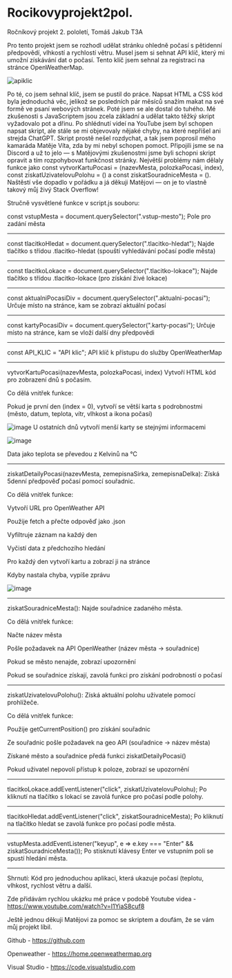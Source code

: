 # Rocikovyprojekt2pol.
Ročníkový projekt 2. pololetí, Tomáš Jakub T3A

Pro tento projekt jsem se rozhodl udělat stránku ohledně počasí s pětidenní předpovědí, vlhkostí a rychlostí větru.
Musel jsem si sehnat API klíč, který mi umožní získávání dat o počasí. Tento klíč jsem sehnal za registraci na stránce OpenWeatherMap. 

![apiklic](https://github.com/user-attachments/assets/55d982a2-978d-4637-9358-81974d7203d6)

Po té, co jsem sehnal klíč, jsem se pustil do práce.
Napsat HTML a CSS kód byla jednoduchá věc, jelikož se posledních pár měsíců snažím makat na své formě ve psaní webových stránek. Poté jsem se ale dostal do tuhého. Mé zkušenosti s JavaScriptem jsou zcela základní a udělat takto těžký skript vyžadovalo pot a dřinu.
Po shlédnutí videí na YouTube jsem byl schopen napsat skript, ale stále se mi objevovaly nějaké chyby, na které nepřišel ani strejda ChatGPT. Skript prostě nešel rozdychat, a tak jsem poprosil mého kamaráda Matěje Víta, zda by mi nebyl schopen pomoct. Připojili jsme se na Discord a už to jelo — s Matějovými zkušenostmi jsme byli schopni skript opravit a tím rozpohybovat funkčnost stránky. Největší problémy nám dělaly funkce jako const vytvorKartuPocasi = (nazevMesta, polozkaPocasi, index), const ziskatUzivatelovuPolohu = () a const ziskatSouradniceMesta = ().
Naštěstí vše dopadlo v pořádku a já děkuji Matějovi — on je to vlastně takový můj živý Stack Overflow!

Stručně vysvětlené funkce v script.js souboru:

const vstupMesta = document.querySelector(".vstup-mesto");
Pole pro zadání města

_____________________________________________________________________________

const tlacitkoHledat = document.querySelector(".tlacitko-hledat");
Najde tlačítko s třídou .tlacitko-hledat (spouští vyhledávání počasí podle města)

_____________________________________________________________________________

const tlacitkoLokace = document.querySelector(".tlacitko-lokace");
Najde tlačítko s třídou .tlacitko-lokace (pro získání živé lokace)

_____________________________________________________________________________

const aktualniPocasiDiv = document.querySelector(".aktualni-pocasi");
Určuje místo na stránce, kam se zobrazí aktuální počasí

_____________________________________________________________________________

const kartyPocasiDiv = document.querySelector(".karty-pocasi");
Určuje místo na stránce, kam se vloží další dny předpovědi

_____________________________________________________________________________

const API_KLIC = "API klic";
API klíč k přístupu do služby OpenWeatherMap

_____________________________________________________________________________

vytvorKartuPocasi(nazevMesta, polozkaPocasi, index)
Vytvoří HTML kód pro zobrazení dnů s počasím.

Co dělá vnitřek funkce:

Pokud je první den (index = 0), vytvoří se větší karta s podrobnostmi (město, datum, teplota, vítr, vlhkost a ikona počasí)

![image](https://github.com/user-attachments/assets/accffc36-9bae-48b7-a46e-25758eda5bbf)
U ostatních dnů vytvoří menší karty se stejnými informacemi

![image](https://github.com/user-attachments/assets/c96a2c93-68b3-44d5-a17b-4ccdf95f4cad)

Data jako teplota se převedou z Kelvinů na °C

_____________________________________________________________________________

ziskatDetailyPocasi(nazevMesta, zemepisnaSirka, zemepisnaDelka): Získá 5denní předpověď počasí pomocí souřadnic.

Co dělá vnitřek funkce:

Vytvoří URL pro OpenWeather API

Použije fetch a přečte odpověď jako .json

Vyfiltruje záznam na každý den

Vyčistí data z předchozího hledání

Pro každý den vytvoří kartu a zobrazí ji na stránce

Kdyby nastala chyba, vypíše zprávu

![image](https://github.com/user-attachments/assets/e45cf871-2ecf-40c7-8764-852688ac44c2)

_____________________________________________________________________________

ziskatSouradniceMesta(): Najde souřadnice zadaného města.

Co dělá vnitřek funkce:

Načte název města

Pošle požadavek na API OpenWeather (název města → souřadnice)

Pokud se město nenajde, zobrazí upozornění

Pokud se souřadnice získají, zavolá funkci pro získání podrobností o počasí

_____________________________________________________________________________

ziskatUzivatelovuPolohu(): Získá aktuální polohu uživatele pomocí prohlížeče.

Co dělá vnitřek funkce:

Použije getCurrentPosition() pro získání souřadnic

Ze souřadnic pošle požadavek na geo API (souřadnice → název města)

Získané město a souřadnice předá funkci ziskatDetailyPocasi()

Pokud uživatel nepovolí přístup k poloze, zobrazí se upozornění

_____________________________________________________________________________

tlacitkoLokace.addEventListener("click", ziskatUzivatelovuPolohu);
Po kliknutí na tlačítko s lokací se zavolá funkce pro počasí podle polohy.

_____________________________________________________________________________

tlacitkoHledat.addEventListener("click", ziskatSouradniceMesta);
Po kliknutí na tlačítko hledat se zavolá funkce pro počasí podle města.

_____________________________________________________________________________

vstupMesta.addEventListener("keyup", e => e.key === "Enter" && ziskatSouradniceMesta());
Po stisknutí klávesy Enter ve vstupním poli se spustí hledání města.

_____________________________________________________________________________

Shrnutí:
Kód pro jednoduchou aplikaci, která ukazuje počasí (teplotu, vlhkost, rychlost větru a další.

Zde přidávám rychlou ukázku mé práce v podobě Youtube videa - https://www.youtube.com/watch?v=I1YiaS8cuf8

Ještě jednou děkuji Matějovi za pomoc se skriptem a doufám, že se vám můj projekt líbil.


Github - https://github.com

Openweather - https://home.openweathermap.org

Visual Studio - https://code.visualstudio.com






